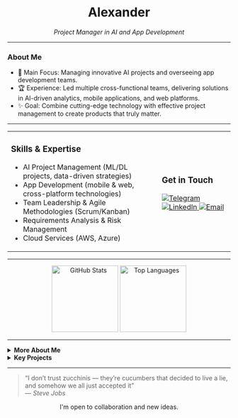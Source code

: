<div align="center">

  <h1><strong>Alexander</strong></h1>
  <p><em>Project Manager in AI and App Development</em></p>
</div>

---

### About Me

- 🎯 Main Focus: Managing innovative AI projects and overseeing app development teams.
- 🏆 Experience: Led multiple cross-functional teams, delivering solutions in AI-driven analytics, mobile applications, and web platforms.
- ✨ Goal: Combine cutting-edge technology with effective project management to create products that truly matter.

---

<table>
  <tr>
    <td>
      <h3>Skills & Expertise</h3>
      <ul>
        <li>AI Project Management (ML/DL projects, data-driven strategies)</li>
        <li>App Development (mobile & web, cross-platform technologies)</li>
        <li>Team Leadership & Agile Methodologies (Scrum/Kanban)</li>
        <li>Requirements Analysis & Risk Management</li>
        <li>Cloud Services (AWS, Azure)</li>
      </ul>
    </td>
    <td>
      <h3>Get in Touch</h3>
      <p>
        <a href="https://t.me/nrxnpc" target="_blank">
          <img src="https://img.shields.io/badge/Telegram-2CA5E0?style=flat-square&logo=telegram&logoColor=white" alt="Telegram"/>
        </a>
        <a href="https://www.linkedin.com/in/alexander-pestryakov-36914095/" target="_blank">
          <img src="https://img.shields.io/badge/LinkedIn-0077B5?style=flat-square&logo=linkedin&logoColor=white" alt="LinkedIn"/>
        </a>
        <a href="mailto:ifyou555@im666.ru" target="_blank">
          <img src="https://img.shields.io/badge/Email-0078D4?style=flat-square&logo=microsoft-outlook&logoColor=white" alt="Email"/>
        </a>
      </p>
    </td>
  </tr>
</table>

---

<div align="center">
  <img height="150em" src="https://github-readme-stats.vercel.app/api?username=nrxnpc&show_icons=true&hide_border=true&theme=graywhite&count_private=true" alt="GitHub Stats"/>
  <img height="150em" src="https://github-readme-stats.vercel.app/api/top-langs/?username=nrxnpc&layout=compact&hide_border=true&theme=graywhite" alt="Top Languages"/>
</div>

---

<details>
  <summary><b>More About Me</b></summary>
  <br/>
  <ul>
    <li>Currently managing a team at <strong>Argo Tech.</strong>, delivering AI-powered applications and data analytics tools.</li>
    <li>Passionate about bridging technical expertise with clear, results-driven leadership.</li>
    <li>Love exploring new frontiers in AI, from computer vision to NLP.</li>
  </ul>
</details>

<details>
  <summary><b>Key Projects</b></summary>
  <br/>
  <ul>
    <li><a href="https://github.com/nrxnpc/ai-insights"><strong>RE:SOURCE</strong></a>: A platform that analyzes business metrics using ML models.</li>
    <li><a href="https://github.com/nrxnpc/mobile-launchpad"><strong>Universal code</strong></a>: Video analytics and incident monitoring tool.</li>
    <li><a href="https://github.com/nrxnpc/vision-toolkit"><strong>ML Vibration Toolkit</strong></a>: ML modules for real-time analysis of machines and mechanisms with vibration sensors.</li>
  </ul>
</details>

---

> “I don’t trust zucchinis — they’re cucumbers that decided to live a lie, and somehow we all just accepted it”  
> — *Steve Jobs*

<p align="center">I'm open to collaboration and new ideas.</p>
